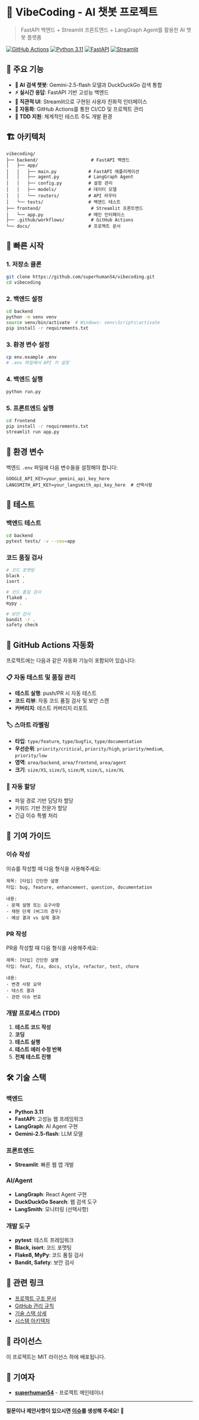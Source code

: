 # 🤖 VibeCoding - AI 챗봇 프로젝트

> FastAPI 백엔드 + Streamlit 프론트엔드 + LangGraph Agent를 활용한 AI 챗봇 플랫폼

[![GitHub Actions](https://github.com/superhuman54/vibecoding/workflows/🧪%20테스트%20실행/badge.svg)](https://github.com/superhuman54/vibecoding/actions)
[![Python 3.11](https://img.shields.io/badge/python-3.11-blue.svg)](https://www.python.org/downloads/)
[![FastAPI](https://img.shields.io/badge/FastAPI-009688?style=flat&logo=fastapi&logoColor=white)](https://fastapi.tiangolo.com/)
[![Streamlit](https://img.shields.io/badge/Streamlit-FF4B4B?style=flat&logo=streamlit&logoColor=white)](https://streamlit.io/)

## 🌟 주요 기능

- **🎯 AI 검색 챗봇**: Gemini-2.5-flash 모델과 DuckDuckGo 검색 통합
- **⚡ 실시간 응답**: FastAPI 기반 고성능 백엔드
- **🎨 직관적 UI**: Streamlit으로 구현된 사용자 친화적 인터페이스
- **🔧 자동화**: GitHub Actions를 통한 CI/CD 및 프로젝트 관리
- **🧪 TDD 지원**: 체계적인 테스트 주도 개발 환경

## 🏗️ 아키텍처

```
vibecoding/
├── backend/                    # FastAPI 백엔드
│   ├── app/
│   │   ├── main.py            # FastAPI 애플리케이션
│   │   ├── agent.py           # LangGraph Agent
│   │   ├── config.py          # 설정 관리
│   │   ├── models/            # 데이터 모델
│   │   └── routers/           # API 라우터
│   └── tests/                 # 백엔드 테스트
├── frontend/                   # Streamlit 프론트엔드
│   └── app.py                 # 메인 인터페이스
├── .github/workflows/          # GitHub Actions
└── docs/                      # 프로젝트 문서
```

## 🚀 빠른 시작

### 1. 저장소 클론

```bash
git clone https://github.com/superhuman54/vibecoding.git
cd vibecoding
```

### 2. 백엔드 설정

```bash
cd backend
python -m venv venv
source venv/bin/activate  # Windows: venv\Scripts\activate
pip install -r requirements.txt
```

### 3. 환경 변수 설정

```bash
cp env.example .env
# .env 파일에서 API 키 설정
```

### 4. 백엔드 실행

```bash
python run.py
```

### 5. 프론트엔드 실행

```bash
cd frontend
pip install -r requirements.txt
streamlit run app.py
```

## 🔧 환경 변수

백엔드 `.env` 파일에 다음 변수들을 설정해야 합니다:

```env
GOOGLE_API_KEY=your_gemini_api_key_here
LANGSMITH_API_KEY=your_langsmith_api_key_here  # 선택사항
```

## 🧪 테스트

### 백엔드 테스트

```bash
cd backend
pytest tests/ -v --cov=app
```

### 코드 품질 검사

```bash
# 코드 포맷팅
black .
isort .

# 코드 품질 검사
flake8 .
mypy .

# 보안 검사
bandit -r .
safety check
```

## 🤖 GitHub Actions 자동화

프로젝트에는 다음과 같은 자동화 기능이 포함되어 있습니다:

### 📋 자동 테스트 및 품질 관리
- **테스트 실행**: push/PR 시 자동 테스트
- **코드 리뷰**: 자동 코드 품질 검사 및 보안 스캔
- **커버리지**: 테스트 커버리지 리포트

### 🏷️ 스마트 라벨링
- **타입**: `type/feature`, `type/bugfix`, `type/documentation`
- **우선순위**: `priority/critical`, `priority/high`, `priority/medium`, `priority/low`
- **영역**: `area/backend`, `area/frontend`, `area/agent`
- **크기**: `size/XS`, `size/S`, `size/M`, `size/L`, `size/XL`

### 👥 자동 할당
- 파일 경로 기반 담당자 할당
- 키워드 기반 전문가 할당
- 긴급 이슈 특별 처리

## 📝 기여 가이드

### 이슈 작성

이슈를 작성할 때 다음 형식을 사용해주세요:

```
제목: [타입] 간단한 설명
타입: bug, feature, enhancement, question, documentation

내용:
- 문제 설명 또는 요구사항
- 재현 단계 (버그의 경우)
- 예상 결과 vs 실제 결과
```

### PR 작성

PR을 작성할 때 다음 형식을 사용해주세요:

```
제목: [타입] 간단한 설명
타입: feat, fix, docs, style, refactor, test, chore

내용:
- 변경 사항 요약
- 테스트 결과
- 관련 이슈 번호
```

### 개발 프로세스 (TDD)

1. **테스트 코드 작성**
2. **코딩**
3. **테스트 실행**
4. **테스트 에러 수정 반복**
5. **전체 테스트 진행**

## 🛠️ 기술 스택

### 백엔드
- **Python 3.11**
- **FastAPI**: 고성능 웹 프레임워크
- **LangGraph**: AI Agent 구현
- **Gemini-2.5-flash**: LLM 모델

### 프론트엔드
- **Streamlit**: 빠른 웹 앱 개발

### AI/Agent
- **LangGraph**: React Agent 구현
- **DuckDuckGo Search**: 웹 검색 도구
- **LangSmith**: 모니터링 (선택사항)

### 개발 도구
- **pytest**: 테스트 프레임워크
- **Black, isort**: 코드 포맷팅
- **Flake8, MyPy**: 코드 품질 검사
- **Bandit, Safety**: 보안 검사

## 🔗 관련 링크

- [프로젝트 구조 문서](./.cursor/rules/project-structure.mdc)
- [GitHub 관리 규칙](./.cursor/rules/github-management.mdc)
- [기술 스택 상세](./.cursor/rules/tech-stack.mdc)
- [시스템 아키텍처](./.cursor/rules/system-architecture.mdc)

## 📄 라이선스

이 프로젝트는 MIT 라이선스 하에 배포됩니다.

## 🤝 기여자

- **[superhuman54](https://github.com/superhuman54)** - 프로젝트 메인테이너

---

**질문이나 제안사항이 있으시면 [이슈](https://github.com/superhuman54/vibecoding/issues)를 생성해 주세요!** 🚀 